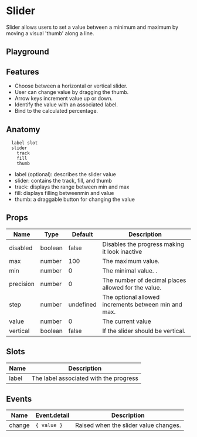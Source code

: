 # Slider

Slider allows users to set a value between a minimum and maximum by moving a visual 'thumb' along a line.

<script>
    import Example from './SliderExample.svelte';
    import ThemePropCard from '../ThemePropCard.svelte';
</script>

## Playground

<Example />

## Features

- Choose between a horizontal or vertical slider.
- User can change value by dragging the thumb.
- Arrow keys increment value up or down.
- Identify the value with an associated label.
- Bind to the calculated percentage.

## Anatomy

```
  label slot
  slider
    track
    fill
    thumb
```

- label (optional): describes the slider value
- slider: contains the track, fill, and thumb
- track: displays the range between min and max
- fill: displays filling betweenmin and value
- thumb: a draggable button for changing the value

## Props

| Name      | Type    | Default   | Description                                          |
| --------- | ------- | --------- | ---------------------------------------------------- |
| disabled  | boolean | false     | Disables the progress making it look inactive        |
| max       | number  | 100       | The maximum value.                                   |
| min       | number  | 0         | The minimal value. .                                 |
| precision | number  | 0         | The number of decimal places allowed for the value.  |
| step      | number  | undefined | The optional allowed increments between min and max. |
| value     | number  | 0         | The current value                                    |
| vertical  | boolean | false     | If the slider should be vertical.                    |

## Slots

| Name  | Description                            |
| ----- | -------------------------------------- |
| label | The label associated with the progress |

## Events

| Name   | Event.detail | Description                           |
| ------ | ------------ | ------------------------------------- |
| change | `{ value }`  | Raised when the slider value changes. |
